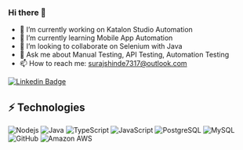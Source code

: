 ### Hi there 👋

<!--
**surajshindeqa/surajshindeqa** is a ✨ _special_ ✨ repository because its `README.md` (this file) appears on your GitHub profile.

Here are some ideas to get you started:

- 🔭 I’m currently working on ...
- 🌱 I’m currently learning ...
- 👯 I’m looking to collaborate on ...
- 🤔 I’m looking for help with ...
- 💬 Ask me about ...
- 📫 How to reach me: ...
- 😄 Pronouns: ...
- ⚡ Fun fact: ...
-->

- 🔭 I’m currently working on Katalon Studio Automation
- 🌱 I’m currently learning Mobile App Automation
- 👯 I’m looking to collaborate on Selenium with Java
- 💬 Ask me about Manual Testing, API Testing, Automation Testing
- 📫 How to reach me: surajshinde7317@outlook.com

[![Linkedin Badge](https://img.shields.io/badge/-surajshindeqa-blue?style=flat-square&logo=Linkedin&logoColor=white&link=https://www.linkedin.com/in/surajshindeqa/)](https://www.linkedin.com/in/surajshindeqa/)


## ⚡ Technologies

![Nodejs](https://img.shields.io/badge/-Nodejs-black?style=flat-square&logo=Node.js)
![Java](https://img.shields.io/badge/-java-E34A86?style=flat-square&logo=java)
![TypeScript](https://img.shields.io/badge/-TypeScript-007ACC?style=flat-square&logo=typescript)
![JavaScript](https://img.shields.io/badge/-JavaScript-black?style=flat-square&logo=javascript)
![PostgreSQL](https://img.shields.io/badge/-PostgreSQL-336791?style=flat-square&logo=postgresql)
![MySQL](https://img.shields.io/badge/-MySQL-black?style=flat-square&logo=mysql)
![GitHub](https://img.shields.io/badge/-GitHub-181717?style=flat-square&logo=github)
![Amazon AWS](https://img.shields.io/badge/Amazon%20AWS-232F3E?style=flat-square&logo=amazon-aws)

